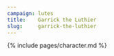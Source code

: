 ```yaml
---
campaign: lutes
title:    Garrick the Luthier
slug:     garrick-the-luthier
---
```


{% include pages/character.md %}
